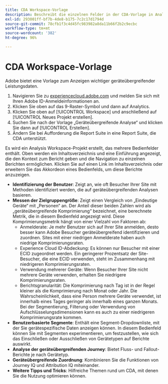 ```yaml
---
title: CDA Workspace-Vorlage
description: Beschreibt die einzelnen Felder in der CDA-Vorlage in Analysis Workspace.
exl-id: 293001ff-bf7b-4de8-b175-7c2c17d1794d
source-git-commit: 78cfb1f3c4d45fc983982a8da11b66f2b2c9ecbc
workflow-type: tm+mt
source-wordcount: '382'
ht-degree: 96%

---
```


# CDA Workspace-Vorlage

Adobe bietet eine Vorlage zum Anzeigen wichtiger geräteübergreifender Leistungsdaten.

1. Navigieren Sie zu [experiencecloud.adobe.com](https://experiencecloud.adobe.com) und melden Sie sich mit Ihren Adobe ID-Anmeldeinformationen an.
1. Klicken Sie oben auf das 9-Raster-Symbol und dann auf Analytics.
1. Klicken Sie oben auf [!UICONTROL Workspace] und anschließend auf [!UICONTROL Neues Projekt erstellen].
1. Suchen Sie nach der Vorlage „Geräteübergreifende Analyse“ und klicken Sie dann auf [!UICONTROL Erstellen].
1. Ändern Sie bei Aufforderung die Report Suite in eine Report Suite, die CDA unterstützt.

Es wird ein Analysis Workspace-Projekt erstellt, das mehrere Bedienfelder enthält. Oben werden ein Inhaltsverzeichnis und eine Einführung angezeigt, die den Kontext zum Bericht geben und die Navigation zu einzelnen Berichten ermöglichen. Klicken Sie auf einen Link im Inhaltsverzeichnis oder erweitern Sie das Akkordeon eines Bedienfelds, um diese Berichte anzuzeigen.

<!--The content below is mirrored in /help/analyze/analysis-workspace/build-workspace-project/starter-projects.md-->

* **Identifizierung der Benutzer**: Zeigt an, wie oft Besucher Ihrer Site mit Methoden identifiziert werden, die auf geräteübergreifenden Analysen basieren.
* **Messen der Zielgruppengröße**: Zeigt einen Vergleich von „Eindeutige Geräte“ mit „Personen“ an. Der Anteil dieser beiden Zahlen wird als „geräteübergreifende Komprimierung“ bezeichnet, eine berechnete Metrik, die in diesem Bedienfeld angezeigt wird. Diese Komprimierungsmetrik hängt von einer Vielzahl von Faktoren ab:
   * Anmelderate: Je mehr Benutzer sich auf Ihrer Site anmelden, desto besser kann Adobe Besucher geräteübergreifend identifizieren und zuordnen. Sites mit einer niedrigen Anmelderate haben auch niedrige Komprimierungsraten.
   * Experience Cloud ID-Abdeckung: Es können nur Besucher mit einer ECID zugeordnet werden. Ein geringerer Prozentsatz der Site-Besucher, die eine ECID verwenden, steht im Zusammenhang mit niedrigeren Komprimierungsraten.
   * Verwendung mehrerer Geräte: Wenn Besucher Ihrer Site nicht mehrere Geräte verwenden, erhalten Sie niedrigere Komprimierungsraten.
   * Berichtsgranularität: Die Komprimierung nach Tag ist in der Regel kleiner als die Komprimierung nach Monat oder Jahr. Die Wahrscheinlichkeit, dass eine Person mehrere Geräte verwendet, ist innerhalb eines Tages geringer als innerhalb eines ganzen Monats. Bei der Segmentierung, Filterung oder Verwendung von Aufschlüsselungsdimensionen kann es auch zu einer niedrigeren Komprimierungsrate kommen.
* **Benutzerbasierte Segmente**: Enthält eine Segment-Dropdownliste, mit der Sie gerätespezifische Daten anzeigen können. In diesem Bedienfeld können Sie mit Segmenten experimentieren, um festzustellen, wie sich das Einschließen oder Ausschließen von Gerätetypen auf Berichte auswirkt.
* **Analyse der geräteübergreifenden Journey**: Bietet Fluss- und Fallout-Berichte je nach Gerätetyp.
* **Geräteübergreifende Zuordnung**: Kombinieren Sie die Funktionen von Journey IQ und Attribution IQ miteinander.
* **Weitere Tipps und Tricks**: Hilfreiche Themen rund um CDA, mit denen Sie die Nutzung optimieren können.
